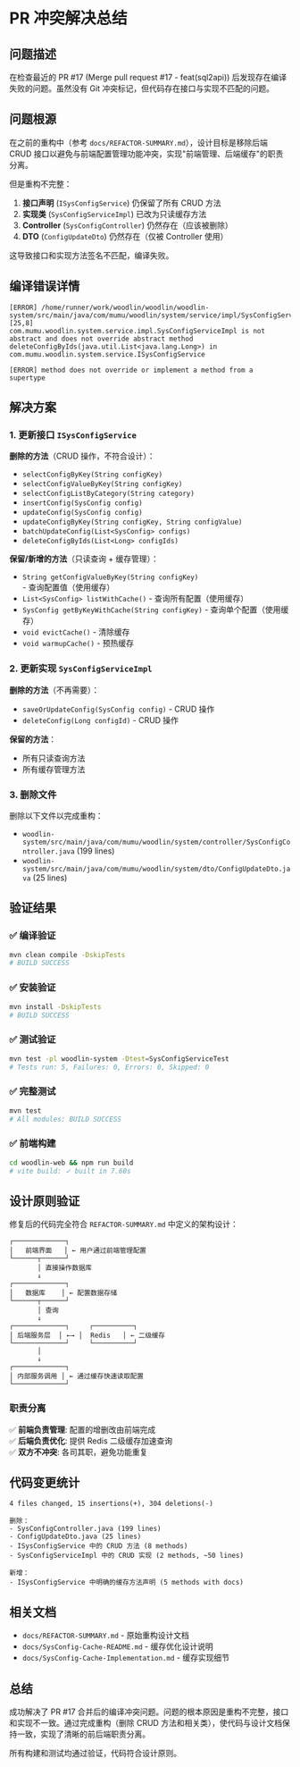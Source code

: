 # PR 冲突解决总结

## 问题描述

在检查最近的 PR #17 (Merge pull request #17 - feat(sql2api)) 后发现存在编译失败的问题。虽然没有 Git 冲突标记，但代码存在接口与实现不匹配的问题。

## 问题根源

在之前的重构中（参考 `docs/REFACTOR-SUMMARY.md`），设计目标是移除后端 CRUD 接口以避免与前端配置管理功能冲突，实现"前端管理、后端缓存"的职责分离。

但是重构不完整：
1. **接口声明** (`ISysConfigService`) 仍保留了所有 CRUD 方法
2. **实现类** (`SysConfigServiceImpl`) 已改为只读缓存方法
3. **Controller** (`SysConfigController`) 仍然存在（应该被删除）
4. **DTO** (`ConfigUpdateDto`) 仍然存在（仅被 Controller 使用）

这导致接口和实现方法签名不匹配，编译失败。

## 编译错误详情

```
[ERROR] /home/runner/work/woodlin/woodlin/woodlin-system/src/main/java/com/mumu/woodlin/system/service/impl/SysConfigServiceImpl.java:[25,8] 
com.mumu.woodlin.system.service.impl.SysConfigServiceImpl is not abstract and does not override abstract method 
deleteConfigByIds(java.util.List<java.lang.Long>) in com.mumu.woodlin.system.service.ISysConfigService

[ERROR] method does not override or implement a method from a supertype
```

## 解决方案

### 1. 更新接口 `ISysConfigService`

**删除的方法**（CRUD 操作，不符合设计）：
- `selectConfigByKey(String configKey)`
- `selectConfigValueByKey(String configKey)` 
- `selectConfigListByCategory(String category)`
- `insertConfig(SysConfig config)`
- `updateConfig(SysConfig config)`
- `updateConfigByKey(String configKey, String configValue)`
- `batchUpdateConfig(List<SysConfig> configs)`
- `deleteConfigByIds(List<Long> configIds)`

**保留/新增的方法**（只读查询 + 缓存管理）：
- `String getConfigValueByKey(String configKey)` - 查询配置值（使用缓存）
- `List<SysConfig> listWithCache()` - 查询所有配置（使用缓存）
- `SysConfig getByKeyWithCache(String configKey)` - 查询单个配置（使用缓存）
- `void evictCache()` - 清除缓存
- `void warmupCache()` - 预热缓存

### 2. 更新实现 `SysConfigServiceImpl`

**删除的方法**（不再需要）：
- `saveOrUpdateConfig(SysConfig config)` - CRUD 操作
- `deleteConfig(Long configId)` - CRUD 操作

**保留的方法**：
- 所有只读查询方法
- 所有缓存管理方法

### 3. 删除文件

删除以下文件以完成重构：
- `woodlin-system/src/main/java/com/mumu/woodlin/system/controller/SysConfigController.java` (199 lines)
- `woodlin-system/src/main/java/com/mumu/woodlin/system/dto/ConfigUpdateDto.java` (25 lines)

## 验证结果

### ✅ 编译验证
```bash
mvn clean compile -DskipTests
# BUILD SUCCESS
```

### ✅ 安装验证
```bash
mvn install -DskipTests  
# BUILD SUCCESS
```

### ✅ 测试验证
```bash
mvn test -pl woodlin-system -Dtest=SysConfigServiceTest
# Tests run: 5, Failures: 0, Errors: 0, Skipped: 0
```

### ✅ 完整测试
```bash
mvn test
# All modules: BUILD SUCCESS
```

### ✅ 前端构建
```bash
cd woodlin-web && npm run build
# vite build: ✓ built in 7.60s
```

## 设计原则验证

修复后的代码完全符合 `REFACTOR-SUMMARY.md` 中定义的架构设计：

```
┌─────────────┐
│   前端界面   │ ← 用户通过前端管理配置
└──────┬──────┘
       │ 直接操作数据库
       ↓
┌─────────────┐
│   数据库    │ ← 配置数据存储
└──────┬──────┘
       │ 查询
       ↓
┌─────────────┐     ┌──────────┐
│ 后端服务层  │ ←→ │  Redis   │ ← 二级缓存
└─────────────┘     └──────────┘
       │
       ↓
┌─────────────┐
│ 内部服务调用 │ ← 通过缓存快速读取配置
└─────────────┘
```

### 职责分离
✅ **前端负责管理**: 配置的增删改由前端完成  
✅ **后端负责优化**: 提供 Redis 二级缓存加速查询  
✅ **双方不冲突**: 各司其职，避免功能重复

## 代码变更统计

```
4 files changed, 15 insertions(+), 304 deletions(-)

删除：
- SysConfigController.java (199 lines)
- ConfigUpdateDto.java (25 lines)
- ISysConfigService 中的 CRUD 方法 (8 methods)
- SysConfigServiceImpl 中的 CRUD 实现 (2 methods, ~50 lines)

新增：
- ISysConfigService 中明确的缓存方法声明 (5 methods with docs)
```

## 相关文档

- `docs/REFACTOR-SUMMARY.md` - 原始重构设计文档
- `docs/SysConfig-Cache-README.md` - 缓存优化设计说明
- `docs/SysConfig-Cache-Implementation.md` - 缓存实现细节

## 总结

成功解决了 PR #17 合并后的编译冲突问题。问题的根本原因是重构不完整，接口和实现不一致。通过完成重构（删除 CRUD 方法和相关类），使代码与设计文档保持一致，实现了清晰的前后端职责分离。

所有构建和测试均通过验证，代码符合设计原则。
